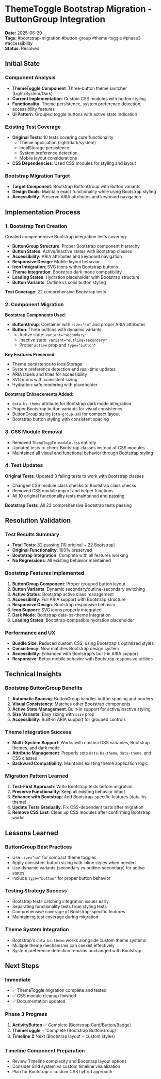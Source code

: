 # ThemeToggle Bootstrap Migration - ButtonGroup Integration

**Date:** 2025-06-29  
**Tags:** #bootstrap-migration #button-group #theme-toggle #phase3 #accessibility  
**Status:** Resolved  

## Initial State

### Component Analysis
- **ThemeToggle Component**: Three-button theme switcher (Light/System/Dark)
- **Current Implementation**: Custom CSS modules with button styling
- **Functionality**: Theme persistence, system preference detection, accessibility features
- **UI Pattern**: Grouped toggle buttons with active state indication

### Existing Test Coverage
- **Original Tests**: 10 tests covering core functionality
  - Theme application (light/dark/system)
  - localStorage persistence
  - System preference detection
  - Mobile layout considerations
- **CSS Dependencies**: Used CSS modules for styling and layout

### Bootstrap Migration Target
- **Target Component**: Bootstrap ButtonGroup with Button variants
- **Design Goals**: Maintain exact functionality while using Bootstrap styling
- **Accessibility**: Preserve ARIA attributes and keyboard navigation

## Implementation Process

### 1. Bootstrap Test Creation
Created comprehensive Bootstrap integration tests covering:
- **ButtonGroup Structure**: Proper Bootstrap component hierarchy
- **Button States**: Active/inactive states with Bootstrap classes
- **Accessibility**: ARIA attributes and keyboard navigation
- **Responsive Design**: Mobile layout behavior
- **Icon Integration**: SVG icons within Bootstrap buttons
- **Theme Integration**: Bootstrap dark mode compatibility
- **Loading States**: Hydration placeholder with Bootstrap structure
- **Button Variants**: Outline vs solid button styling

**Test Coverage**: 22 comprehensive Bootstrap tests

### 2. Component Migration
**Bootstrap Components Used**:
- **ButtonGroup**: Container with `size="sm"` and proper ARIA attributes
- **Button**: Three buttons with dynamic variants:
  - Active state: `variant="secondary"`
  - Inactive state: `variant="outline-secondary"`
  - Proper `active` prop and `type="button"`

**Key Features Preserved**:
- Theme persistence to localStorage
- System preference detection and real-time updates
- ARIA labels and titles for accessibility
- SVG icons with consistent sizing
- Hydration-safe rendering with placeholder

**Bootstrap Enhancements Added**:
- `data-bs-theme` attribute for Bootstrap dark mode integration
- Proper Bootstrap button variants for visual consistency
- ButtonGroup sizing (`btn-group-sm`) for compact layout
- Bootstrap button styling with consistent spacing

### 3. CSS Module Removal
- Removed `ThemeToggle.module.css` entirely
- Updated tests to check Bootstrap classes instead of CSS modules
- Maintained all visual and functional behavior through Bootstrap styling

### 4. Test Updates
**Original Tests**: Updated 3 failing tests to work with Bootstrap classes
- Changed CSS module class checks to Bootstrap class checks
- Removed CSS module import and helper functions
- All 10 original functionality tests maintained and passing

**Bootstrap Tests**: All 22 comprehensive Bootstrap tests passing

## Resolution Validation

### Test Results Summary
- **Total Tests**: 32 passing (10 original + 22 Bootstrap)
- **Original Functionality**: 100% preserved
- **Bootstrap Integration**: Complete with all features working
- **No Regressions**: All existing behavior maintained

### Bootstrap Features Implemented
1. **ButtonGroup Component**: Proper grouped button layout
2. **Button Variants**: Dynamic secondary/outline-secondary switching
3. **Active States**: Bootstrap active class management
4. **Accessibility**: Full ARIA support with Bootstrap structure
5. **Responsive Design**: Bootstrap responsive behavior
6. **Icon Support**: SVG icons properly integrated
7. **Dark Mode**: Bootstrap data-bs-theme integration
8. **Loading States**: Bootstrap-compatible hydration placeholder

### Performance and UX
- **Bundle Size**: Reduced custom CSS, using Bootstrap's optimized styles
- **Consistency**: Now matches Bootstrap design system
- **Accessibility**: Enhanced with Bootstrap's built-in ARIA support
- **Responsive**: Better mobile behavior with Bootstrap responsive utilities

## Technical Insights

### Bootstrap ButtonGroup Benefits
1. **Automatic Spacing**: ButtonGroup handles button spacing and borders
2. **Visual Consistency**: Matches other Bootstrap components
3. **Active State Management**: Built-in support for active/inactive styling
4. **Size Variants**: Easy sizing with `size` prop
5. **Accessibility**: Built-in ARIA support for grouped controls

### Theme Integration Success
- **Multi-System Support**: Works with custom CSS variables, Bootstrap themes, and dark mode
- **Attribute Management**: Properly sets `data-bs-theme`, `data-theme`, and CSS classes
- **Backward Compatibility**: Maintains existing theme application logic

### Migration Pattern Learned
1. **Test-First Approach**: Write Bootstrap tests before migration
2. **Preserve Functionality**: Keep all existing behavior intact
3. **Enhance with Bootstrap**: Add Bootstrap-specific features (data-bs-theme)
4. **Update Tests Gradually**: Fix CSS-dependent tests after migration
5. **Remove CSS Last**: Clean up CSS modules after confirming Bootstrap works

## Lessons Learned

### ButtonGroup Best Practices
- Use `size="sm"` for compact theme toggles
- Apply consistent button sizing with inline styles when needed
- Use dynamic variants (secondary vs outline-secondary) for active states
- Include `type="button"` for proper button behavior

### Testing Strategy Success
- Bootstrap tests catching integration issues early
- Separating functionality tests from styling tests
- Comprehensive coverage of Bootstrap-specific features
- Maintaining test coverage during migration

### Theme System Integration
- Bootstrap's `data-bs-theme` works alongside custom theme systems
- Multiple theme mechanisms can coexist effectively
- System preference detection remains unchanged with Bootstrap

## Next Steps

### Immediate
- ✅ ThemeToggle migration complete and tested
- ✅ CSS module cleanup finished
- ✅ Documentation updated

### Phase 3 Progress
1. **ActivityButton** ✅ Complete (Bootstrap Card/Button/Badge)
2. **ThemeToggle** ✅ Complete (Bootstrap ButtonGroup)
3. **Timeline** ⏳ Next (Bootstrap layout + custom styles)

### Timeline Component Preparation
- Review Timeline complexity and Bootstrap layout options
- Consider Grid system vs custom timeline visualization
- Plan for Bootstrap + custom CSS hybrid approach
